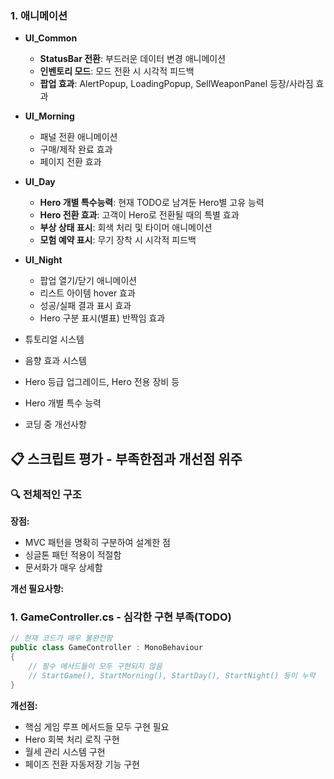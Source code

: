
### 1. 애니메이션
- **UI_Common**
    - **StatusBar 전환**: 부드러운 데이터 변경 애니메이션
    - **인벤토리 모드**: 모드 전환 시 시각적 피드백
    - **팝업 효과**: AlertPopup, LoadingPopup, SellWeaponPanel 등장/사라짐 효과

- **UI_Morning**
    - 패널 전환 애니메이션
    - 구매/제작 완료 효과
    - 페이지 전환 효과

- **UI_Day**
    - **Hero 개별 특수능력**: 현재 TODO로 남겨둔 Hero별 고유 능력
    - **Hero 전환 효과**: 고객이 Hero로 전환될 때의 특별 효과
    - **부상 상태 표시**: 회색 처리 및 타이머 애니메이션
    - **모험 예약 표시**: 무기 장착 시 시각적 피드백

- **UI_Night**
    - 팝업 열기/닫기 애니메이션
    - 리스트 아이템 hover 효과
    - 성공/실패 결과 표시 효과
    - Hero 구분 표시(별표) 반짝임 효과

- 튜토리얼 시스템
- 음향 효과 시스템
- Hero 등급 업그레이드, Hero 전용 장비 등
- Hero 개별 특수 능력

- 코딩 중 개선사항

## 📋 **스크립트 평가 - 부족한점과 개선점 위주**

### 🔍 **전체적인 구조**

**장점:**
- MVC 패턴을 명확히 구분하여 설계한 점
- 싱글톤 패턴 적용이 적절함
- 문서화가 매우 상세함

**개선 필요사항:**

### 1. **GameController.cs** - 심각한 구현 부족(TODO)

```csharp
// 현재 코드가 매우 불완전함
public class GameController : MonoBehaviour
{
    // 필수 메서드들이 모두 구현되지 않음
    // StartGame(), StartMorning(), StartDay(), StartNight() 등이 누락
}
```

**개선점:**
- 핵심 게임 루프 메서드들 모두 구현 필요
- Hero 회복 처리 로직 구현
- 월세 관리 시스템 구현
- 페이즈 전환 자동저장 기능 구현
